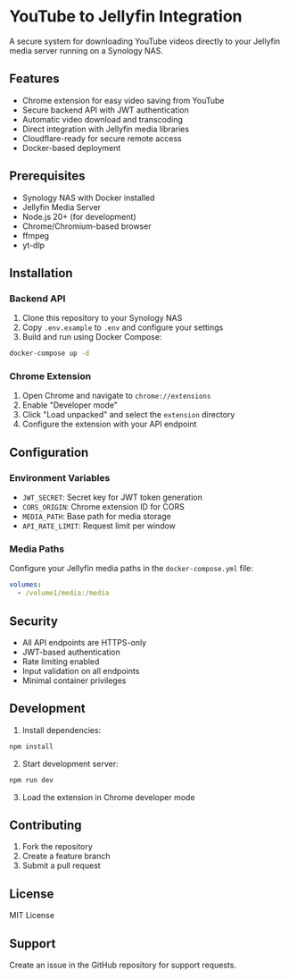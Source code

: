 # YouTube to Jellyfin Integration

A secure system for downloading YouTube videos directly to your Jellyfin media server running on a Synology NAS.

## Features

- Chrome extension for easy video saving from YouTube
- Secure backend API with JWT authentication
- Automatic video download and transcoding
- Direct integration with Jellyfin media libraries
- Cloudflare-ready for secure remote access
- Docker-based deployment

## Prerequisites

- Synology NAS with Docker installed
- Jellyfin Media Server
- Node.js 20+ (for development)
- Chrome/Chromium-based browser
- ffmpeg
- yt-dlp

## Installation

### Backend API

1. Clone this repository to your Synology NAS
2. Copy `.env.example` to `.env` and configure your settings
3. Build and run using Docker Compose:

```bash
docker-compose up -d
```

### Chrome Extension

1. Open Chrome and navigate to `chrome://extensions`
2. Enable "Developer mode"
3. Click "Load unpacked" and select the `extension` directory
4. Configure the extension with your API endpoint

## Configuration

### Environment Variables

- `JWT_SECRET`: Secret key for JWT token generation
- `CORS_ORIGIN`: Chrome extension ID for CORS
- `MEDIA_PATH`: Base path for media storage
- `API_RATE_LIMIT`: Request limit per window

### Media Paths

Configure your Jellyfin media paths in the `docker-compose.yml` file:

```yaml
volumes:
  - /volume1/media:/media
```

## Security
- All API endpoints are HTTPS-only
- JWT-based authentication
- Rate limiting enabled
- Input validation on all endpoints
- Minimal container privileges

## Development

1. Install dependencies:
```bash
npm install
```

2. Start development server:
```bash
npm run dev
```

3. Load the extension in Chrome developer mode

## Contributing

1. Fork the repository
2. Create a feature branch
3. Submit a pull request

## License

MIT License

## Support

Create an issue in the GitHub repository for support requests. 